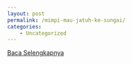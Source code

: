 ```yaml
---
layout: post
permalink: /mimpi-mau-jatuh-ke-sungai/
categories:
    - Uncategorized
---
```


[Baca Selengkapnya](/04)